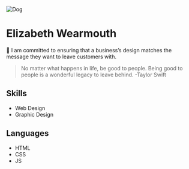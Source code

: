 ![Dog](https://media.giphy.com/media/TdjQAgDIkRsYm1HUbt/giphy.gif)


# Elizabeth Wearmouth

🤍 I am committed to ensuring that a business’s design matches the message they want to leave customers with.

> No matter what happens in life, be good to people. Being good to people is a wonderful legacy to leave behind. -Taylor Swift

## Skills
* Web Design
* Graphic Design

## Languages
* HTML
* CSS
* JS

